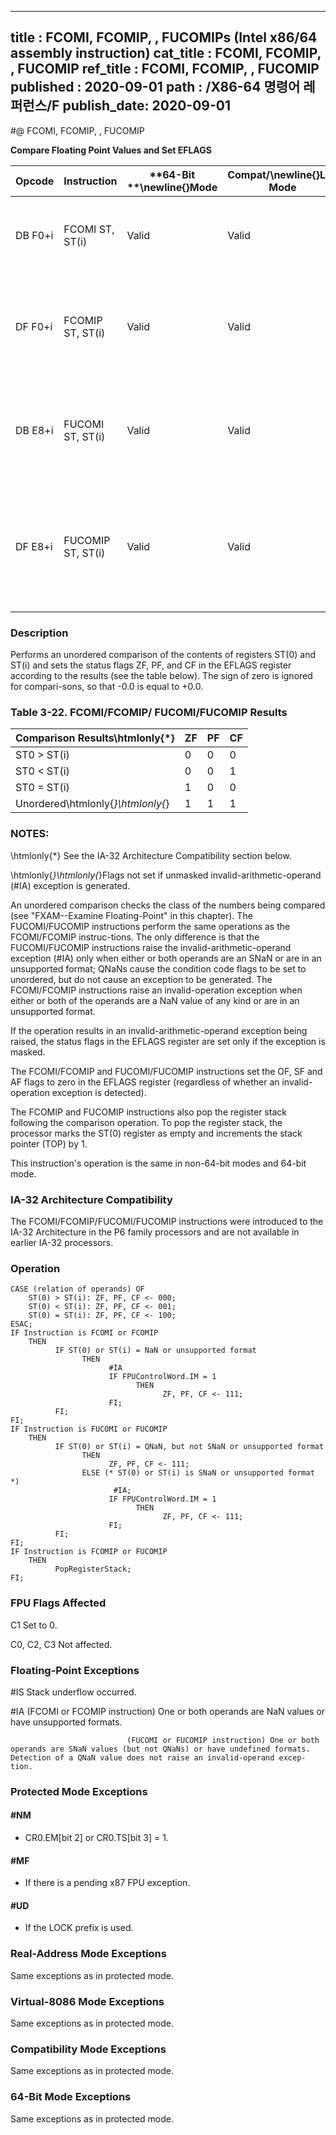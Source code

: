 ----------------------------
title : FCOMI, FCOMIP, , FUCOMIPs (Intel x86/64 assembly instruction)
cat_title : FCOMI, FCOMIP, , FUCOMIP
ref_title : FCOMI, FCOMIP, , FUCOMIP
published : 2020-09-01
path : /X86-64 명령어 레퍼런스/F
publish_date: 2020-09-01
----------------------------
#@ FCOMI, FCOMIP, , FUCOMIP

**Compare Floating Point Values and Set EFLAGS**

|**Opcode**|**Instruction**|**64-Bit **\newline{}**Mode**|**Compat/**\newline{}**Leg Mode**|**Description**|
|----------|---------------|-----------------------------|---------------------------------|---------------|
|DB F0+i|FCOMI ST, ST(i)|Valid|Valid|Compare ST(0) with ST(i) and set status flags accordingly.|
|DF F0+i|FCOMIP ST, ST(i)|Valid|Valid|Compare ST(0) with ST(i), set status flags accordingly, and pop register stack.|
|DB E8+i|FUCOMI ST, ST(i)|Valid|Valid|Compare ST(0) with ST(i), check for ordered values, and set status flags accordingly.|
|DF E8+i|FUCOMIP ST, ST(i)|Valid|Valid|Compare ST(0) with ST(i), check for ordered values, set status flags accordingly, and pop register stack.|
### Description


Performs an unordered comparison of the contents of registers ST(0) and ST(i) and sets the status flags ZF, PF, and CF in the EFLAGS register according to the results (see the table below). The sign of zero is ignored for compari-sons, so that -0.0 is equal to +0.0. 

### Table 3-22.  FCOMI/FCOMIP/ FUCOMI/FUCOMIP Results


|**Comparison Results\htmlonly{*}**|**ZF**|**PF**|**CF**|
|----------------------------------|------|------|------|
|ST0 > ST(i)|0|0|0|
|ST0 < ST(i)|0|0|1|
|ST0 = ST(i)|1|0|0|
|Unordered\htmlonly{*}\htmlonly{*}|1|1|1|
###  NOTES:


\htmlonly{*} See the IA-32 Architecture Compatibility section below.

 \htmlonly{*}\htmlonly{*}Flags not set if unmasked invalid-arithmetic-operand (#IA) exception is generated.

An unordered comparison checks the class of the numbers being compared (see "FXAM--Examine Floating-Point" in this chapter). The FUCOMI/FUCOMIP instructions perform the same operations as the FCOMI/FCOMIP instruc-tions. The only difference is that the FUCOMI/FUCOMIP instructions raise the invalid-arithmetic-operand exception (#IA) only when either or both operands are an SNaN or are in an unsupported format; QNaNs cause the condition code flags to be set to unordered, but do not cause an exception to be generated. The FCOMI/FCOMIP instructions raise an invalid-operation exception when either or both of the operands are a NaN value of any kind or are in an unsupported format.

If the operation results in an invalid-arithmetic-operand exception being raised, the status flags in the EFLAGS register are set only if the exception is masked. 

The FCOMI/FCOMIP and FUCOMI/FUCOMIP instructions set the OF, SF and AF flags to zero in the EFLAGS register (regardless of whether an invalid-operation exception is detected).

The FCOMIP and FUCOMIP instructions also pop the register stack following the comparison operation. To pop the register stack, the processor marks the ST(0) register as empty and increments the stack pointer (TOP) by 1.

This instruction's operation is the same in non-64-bit modes and 64-bit mode.

### IA-32 Architecture Compatibility


The FCOMI/FCOMIP/FUCOMI/FUCOMIP instructions were introduced to the IA-32 Architecture in the P6 family processors and are not available in earlier IA-32 processors. 


### Operation

```info-verb
CASE (relation of operands) OF
    ST(0) > ST(i): ZF, PF, CF <- 000;
    ST(0) < ST(i): ZF, PF, CF <- 001;
    ST(0) = ST(i): ZF, PF, CF <- 100;
ESAC;
IF Instruction is FCOMI or FCOMIP
    THEN
          IF ST(0) or ST(i) = NaN or unsupported format
                THEN 
                      #IA
                      IF FPUControlWord.IM = 1
                            THEN 
                                  ZF, PF, CF <- 111;
                      FI;
          FI;
FI;
IF Instruction is FUCOMI or FUCOMIP
    THEN
          IF ST(0) or ST(i) = QNaN, but not SNaN or unsupported format
                THEN 
                      ZF, PF, CF <- 111;
                ELSE (* ST(0) or ST(i) is SNaN or unsupported format *)
                       #IA;
                      IF FPUControlWord.IM = 1
                            THEN 
                                  ZF, PF, CF <- 111;
                      FI;
          FI;
FI;
IF Instruction is FCOMIP or FUCOMIP 
    THEN 
          PopRegisterStack;
FI;
```
### FPU Flags Affected


C1 Set to 0.

C0, C2, C3  Not affected.

### Floating-Point Exceptions


#IS Stack underflow occurred.

#IA (FCOMI or FCOMIP instruction) One or both operands are NaN values or have unsupported formats.

                              (FUCOMI or FUCOMIP instruction) One or both operands are SNaN values (but not QNaNs) or have undefined formats. Detection of a QNaN value does not raise an invalid-operand excep-tion.


### Protected Mode Exceptions

#### #NM
* CR0.EM[bit 2] or CR0.TS[bit 3] = 1.

#### #MF
* If there is a pending x87 FPU exception.

#### #UD
* If the LOCK prefix is used.

### Real-Address Mode Exceptions



Same exceptions as in protected mode.


### Virtual-8086 Mode Exceptions



Same exceptions as in protected mode.


### Compatibility Mode Exceptions



Same exceptions as in protected mode.


### 64-Bit Mode Exceptions



Same exceptions as in protected mode.

